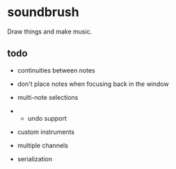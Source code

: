 # soundbrush
Draw things and make music.

## todo

* continuities between notes
* don't place notes when focusing back in the window

* multi-note selections
* * undo support

* custom instruments
* multiple channels
* serialization